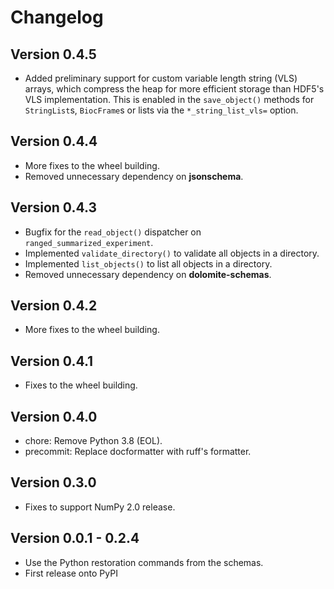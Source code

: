 # Changelog

## Version 0.4.5

- Added preliminary support for custom variable length string (VLS) arrays, which compress the heap for more efficient storage than HDF5's VLS implementation.
This is enabled in the `save_object()` methods for `StringList`s, `BiocFrame`s or lists via the `*_string_list_vls=` option.

## Version 0.4.4

- More fixes to the wheel building.
- Removed unnecessary dependency on **jsonschema**.

## Version 0.4.3

- Bugfix for the `read_object()` dispatcher on `ranged_summarized_experiment`.
- Implemented `validate_directory()` to validate all objects in a directory.
- Implemented `list_objects()` to list all objects in a directory.
- Removed unnecessary dependency on **dolomite-schemas**.

## Version 0.4.2

- More fixes to the wheel building.

## Version 0.4.1

- Fixes to the wheel building.

## Version 0.4.0

- chore: Remove Python 3.8 (EOL).
- precommit: Replace docformatter with ruff's formatter.

## Version 0.3.0

- Fixes to support NumPy 2.0 release.

## Version 0.0.1 - 0.2.4

- Use the Python restoration commands from the schemas.
- First release onto PyPI
